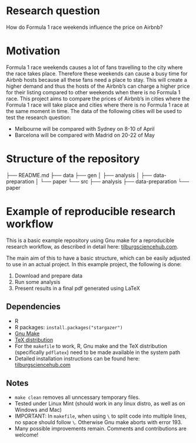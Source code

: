 # Research question

How do Formula 1 race weekends influence the price on Airbnb?

# Motivation 
Formula 1 race weekends causes a lot of fans travelling to the city where the race takes place. Therefore these weekends can cause a busy time for Airbnb hosts because all these fans need a place to stay. This will create a higher demand and thus the hosts of the Airbnb’s can charge a higher price for their listing compared to other weekends when there is no Formula 1 race. This project aims to compare the prices of Airbnb’s in cities where the Formula 1 race will take place and cities where there is no Formula 1 race at the same moment in time. 
The data of the following cities will be used to test the research question:
-	Melbourne will be compared with Sydney on 8-10 of April
-	Barcelona will be compared with Madrid on 20-22 of May


# Structure of the repository

├── README.md
├── data
├── gen
│   ├── analysis
│   ├── data-preparation
│   └── paper
└── src
   ├── analysis
   ├── data-preparation
   └── paper




# Example of reproducible research workflow 

This is a basic example repository using Gnu make for a reproducible research workflow, as described in detail here: [tilburgsciencehub.com](http://tilburgsciencehub.com/). 

The main aim of this to have a basic structure, which can be easily adjusted to use in an actual project.  In this example project, the following is done: 
1. Download and prepare data
2. Run some analysis
3. Present results in a final pdf generated using LaTeX

## Dependencies
- R 
- R packages: `install.packages("stargazer")`
- [Gnu Make](https://tilburgsciencehub.com/get/make) 
- [TeX distribution](https://tilburgsciencehub.com/get/latex/?utm_campaign=referral-short)
- For the `makefile` to work, R, Gnu make and the TeX distribution (specifically `pdflatex`) need to be made available in the system path 
- Detailed installation instructions can be found here: [tilburgsciencehub.com](http://tilburgsciencehub.com/)


## Notes
- `make clean` removes all unncessary temporary files. 
- Tested under Linux Mint (should work in any linux distro, as well as on Windows and Mac) 
- IMPORTANT: In `makefile`, when using `\` to split code into multiple lines, no space should follow `\`. Otherwise Gnu make aborts with error 193. 
- Many possible improvements remain. Comments and contributions are welcome!
